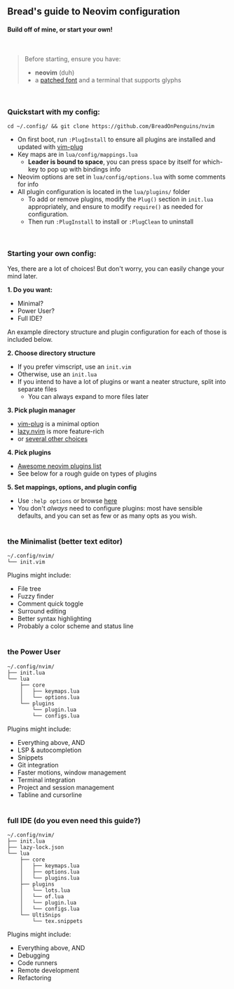 ## Bread's guide to **Neovim** configuration

#### Build off of mine, or start your own!

<br>

> Before starting, ensure you have:
> - **neovim** (duh)
> - a [patched font](https://www.nerdfonts.com/) and a terminal that supports glyphs

<br> 

### Quickstart with my config:
```
cd ~/.config/ && git clone https://github.com/BreadOnPenguins/nvim
```
- On first boot, run `:PlugInstall` to ensure all plugins are installed and updated with [vim-plug](https://github.com/junegunn/vim-plug)
- Key maps are in `lua/config/mappings.lua`
    * **Leader is bound to space**, you can press space by itself for which-key to pop up with bindings info
- Neovim options are set in `lua/config/options.lua` with some comments for info
- All plugin configuration is located in the `lua/plugins/` folder
    * To add or remove plugins, modify the `Plug()` section in `init.lua` appropriately, and ensure to modify `require()` as needed for configuration.
    * Then run `:PlugInstall` to install or `:PlugClean` to uninstall

<br>

### Starting your own config:

Yes, there are a lot of choices! But don't worry, you can easily change your mind later.

**1. Do you want:**
* Minimal?
* Power User?
* Full IDE?

An example directory structure and plugin configuration for each of those is included below.

**2. Choose directory structure**
- If you prefer vimscript, use an `init.vim`
- Otherwise, use an `init.lua`
- If you intend to have a lot of plugins or want a neater structure, split into separate files
    * You can always expand to more files later

**3. Pick plugin manager**
- [vim-plug](https://github.com/junegunn/vim-plug) is a minimal option
- [lazy.nvim](https://github.com/folke/lazy.nvim) is more feature-rich
- or [several other choices](https://github.com/rockerBOO/awesome-neovim?tab=readme-ov-file#plugin-manager)

**4. Pick plugins** 
- [Awesome neovim plugins list](https://github.com/rockerBOO/awesome-neovim)
- See below for a rough guide on types of plugins

**5. Set mappings, options, and plugin config**
- Use `:help options` or browse [here](https://neovim.io/doc/user/options.html)
- You don't *always* need to configure plugins: most have sensible defaults, and you can set as few or as many opts as you wish.
<br><br>
### the Minimalist (better text editor)
```
~/.config/nvim/
└── init.vim
```

Plugins might include:
- File tree
- Fuzzy finder
- Comment quick toggle
- Surround editing
- Better syntax highlighting
- Probably a color scheme and status line
<br><br>
### the Power User
```
~/.config/nvim/
├── init.lua
└── lua
    ├── core
    │   ├── keymaps.lua
    │   └── options.lua
    └── plugins
        └── plugin.lua
        └── configs.lua
```

Plugins might include:
- Everything above, AND
- LSP & autocompletion
- Snippets
- Git integration
- Faster motions, window management
- Terminal integration
- Project and session management
- Tabline and cursorline
<br><br>
### full IDE (do you even need this guide?)
```
~/.config/nvim/
├── init.lua
├── lazy-lock.json
└── lua
    ├── core
    │   ├── keymaps.lua
    │   ├── options.lua
    │   └── plugins.lua
    ├── plugins
    │   └── lots.lua
    │   └── of.lua
    │   └── plugin.lua
    │   └── configs.lua
    └── UltiSnips
        └── tex.snippets
```

Plugins might include:
- Everything above, AND
- Debugging
- Code runners
- Remote development
- Refactoring
